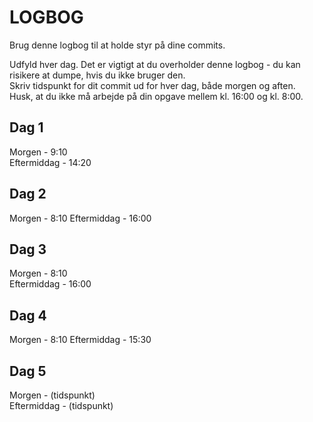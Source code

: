 # LOGBOG

Brug denne logbog til at holde styr på dine commits.

Udfyld hver dag. Det er vigtigt at du overholder denne logbog - du kan risikere at dumpe, hvis du ikke bruger den.  
Skriv tidspunkt for dit commit ud for hver dag, både morgen og aften.  
Husk, at du ikke må arbejde på din opgave mellem kl. 16:00 og kl. 8:00.

## Dag 1

Morgen - 9:10  
Eftermiddag - 14:20

## Dag 2

Morgen - 8:10
Eftermiddag - 16:00

## Dag 3

Morgen - 8:10  
Eftermiddag - 16:00

## Dag 4

Morgen - 8:10
Eftermiddag - 15:30

## Dag 5

Morgen - (tidspunkt)  
Eftermiddag - (tidspunkt)
